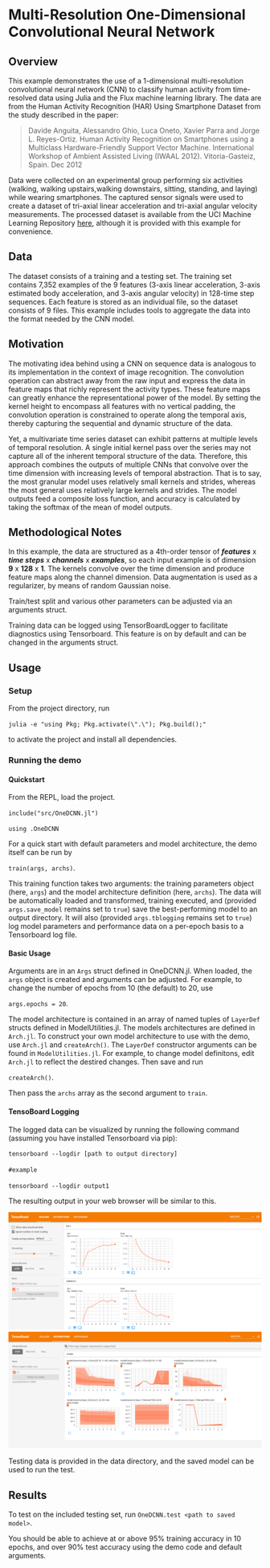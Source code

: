 # Multi-Resolution One-Dimensional Convolutional Neural Network
## Overview

This example demonstrates the use of a 1-dimensional multi-resolution convolutional neural network (CNN) to classify human activity from time-resolved data using Julia and the Flux machine learning library.  The data are from the Human Activity Recognition (HAR) Using Smartphone Dataset from the study described in the paper:
> Davide Anguita, Alessandro Ghio, Luca Oneto, Xavier Parra and Jorge L. Reyes-Ortiz. Human Activity Recognition on Smartphones using a Multiclass Hardware-Friendly Support Vector Machine. International Workshop of Ambient Assisted Living (IWAAL 2012). Vitoria-Gasteiz, Spain. Dec 2012

Data were collected on an experimental group performing six activities (walking, walking upstairs,walking downstairs, sitting, standing, and laying) while wearing smartphones.  The captured sensor signals were used to create a dataset of tri-axial linear acceleration
and tri-axial angular velocity measurements.  The processed dataset is available from the UCI Machine Learning Repository [here](https://archive.ics.uci.edu/ml/datasets/human+activity+recognition+using+smartphones), although
it is provided with this example for convenience.

## Data

The dataset consists of a training and a testing set.  The training set contains 7,352 examples of the 9 features (3-axis linear acceleration, 3-axis estimated body acceleration, and 3-axis angular velocity) in 
128-time step sequences.  Each feature is stored as an individual file, so the dataset consists of 9 files.  This example includes tools to aggregate the data into the format needed by the 
CNN model.

## Motivation

The motivating idea behind using a CNN on sequence data is analogous to its implementation in the context of image recognition.  The convolution operation can abstract away from the raw input and express the data in feature maps that richly represent the activity types.  These feature maps can greatly enhance the representational power of the model.  By setting the kernel height to encompass all features with no vertical padding, the convolution operation is constrained to operate along the temporal axis, thereby capturing the sequential and dynamic structure of the data.

Yet, a multivariate time series dataset can exhibit patterns at multiple levels of temporal resolution.  A single initial kernel pass over the series may not capture all of the inherent temporal structure of the data.  Therefore, this approach combines the outputs of multiple CNNs that convolve over the time dimension with increasing levels of temporal abstraction.  That is to say, the most granular model uses relatively small kernels and strides, whereas the most general uses relatively large kernels and strides.  The model outputs feed a composite loss function, and accuracy is calculated by taking the softmax of the mean of model outputs.

## Methodological Notes

In this example, the data are structured as a 4th-order tensor of ***features*** x ***time steps*** x ***channels*** x ***examples***, so each input example is of dimension **9** x **128** x **1**. The kernels convolve over the time dimension and produce feature maps along the channel dimension.  Data augmentation is used as a regularizer, by means of random Gaussian noise.

Train/test split and various other parameters can be adjusted via an arguments struct.

Training data can be logged using
TensorBoardLogger to facilitate diagnostics using Tensorboard.  This feature is on by default and can be changed in the arguments struct.

## Usage

### Setup

From the project directory, run

`julia -e "using Pkg; Pkg.activate(\".\"); Pkg.build();"`

 to activate the project and install all dependencies.

### Running the demo

#### Quickstart

From the REPL, load the project.

`include("src/OneDCNN.jl")`

`using .OneDCNN`

For a quick start with default parameters and model architecture, the demo itself can be run by 

`train(args, archs)`.

This training function takes two arguments: the training parameters object (here, `args`) and the model architecture definition (here, `archs`).
The data will be automatically loaded and transformed, training executed, and (provided `args.save_model` remains set to `true`) save the best-performing model to an output directory.  It will also (provided `args.tblogging` remains set to `true`) log model parameters and performance data on a per-epoch basis to a Tensorboard log file.

#### Basic Usage

Arguments are in an `Args` struct defined in OneDCNN.jl.  When loaded, the `args` object is created and arguments can be adjusted.  For example, to change the number of epochs from 10 (the default) to 20, use

`args.epochs = 20`.

The model architecture is contained in an array of named tuples of `LayerDef` structs defined in ModelUtilities.jl. The models architectures are defined in `Arch.jl`. To construct your own model architecture to use with the demo, use `Arch.jl` and `createArch()`.  The `LayerDef` constructor arguments can be found in `ModelUtilities.jl`.  For example, to change model definitons, edit `Arch.jl` to reflect the destired changes. Then save and run

`createArch()`.

Then pass the `archs` array as the second argument to `train`.

#### TensoBoard Logging

The logged data can be visualized by running the following command (assuming you have installed Tensorboard via pip):
```
tensorboard --logdir [path to output directory]

#example

tensorboard --logdir output1
```
The resulting output in your web browser will be similar to this.

![img1](img/tensorboard_img.PNG)
![img2](img/tnsorboard1_img2.PNG)

Testing data is provided in the data directory, and the saved model can be used to run the test.

## Results

To test on the included testing set, run `OneDCNN.test <path to saved model>`. 

You should be able to achieve at or above 95% training accuracy in 10 epochs, and over 90% test accuracy using the demo code and default arguments.
